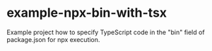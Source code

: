 # example-npx-bin-with-tsx
Example project how to specify TypeScript code in the "bin" field of package.json for npx execution.
